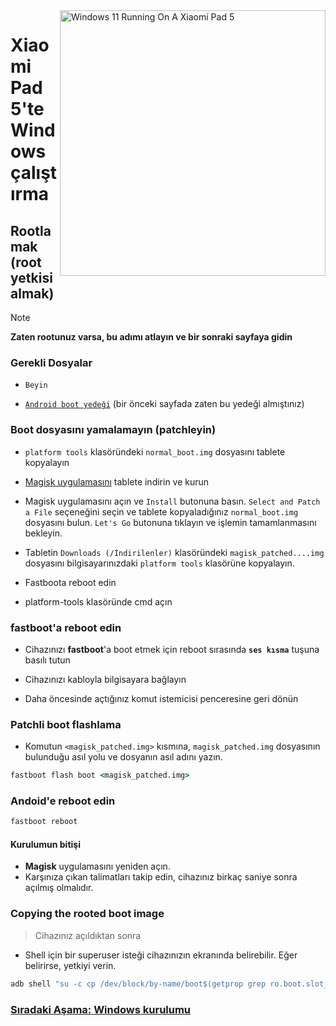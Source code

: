<img align="right" src="https://raw.githubusercontent.com/erdilS/Port-Windows-11-Xiaomi-Pad-5/main/nabu.png" width="425" alt="Windows 11 Running On A Xiaomi Pad 5">


# Xiaomi Pad 5'te Windows çalıştırma

## Rootlamak (root yetkisi almak)
> [!NOTE]
> **Zaten rootunuz varsa, bu adımı atlayın ve bir sonraki sayfaya gidin**

### Gerekli Dosyalar
- ```Beyin```
  
- [```Android boot yedeği```](/guide/Turkish/1-partition-tr.md#Make-a-backup-of-your-existing-boot-image) (bir önceki sayfada zaten bu yedeği almıştınız)


### Boot dosyasını yamalamayın (patchleyin)

- ```platform tools``` klasöründeki ```normal_boot.img``` dosyasını tablete kopyalayın 

- [Magisk uygulamasını](https://github.com/topjohnwu/Magisk/releases/latest) tablete indirin ve kurun
  
- Magisk uygulamasını açın ve ```Install``` butonuna basın. ```Select and Patch a File``` seçeneğini seçin ve tablete kopyaladığınız ```normal_boot.img``` dosyasını bulun. ```Let's Go``` butonuna tıklayın ve işlemin tamamlanmasını bekleyin.
  
- Tabletin ```Downloads (/İndirilenler)``` klasöründeki ```magisk_patched....img``` dosyasını bilgisayarınızdaki ``platform tools`` klasörüne kopyalayın. 

- Fastboota reboot edin
  
- platform-tools klasöründe cmd açın


### **fastboot**'a reboot edin 
- Cihazınızı **fastboot**'a boot etmek için reboot sırasında **`ses kısma`** tuşuna basılı tutun

- Cihazınızı kabloyla bilgisayara bağlayın

- Daha öncesinde açtığınız komut istemicisi penceresine geri dönün

### Patchli boot flashlama
- Komutun ```<magisk_patched.img>``` kısmına, ```magisk_patched.img``` dosyasının bulunduğu asıl yolu ve dosyanın asıl adını yazın.
```cmd
fastboot flash boot <magisk_patched.img>
```

### Andoid'e reboot edin
```cmd
fastboot reboot
```

#### Kurulumun bitişi
- **Magisk** uygulamasını yeniden açın.
- Karşınıza çıkan talimatları takip edin, cihazınız birkaç saniye sonra açılmış olmalıdır.

### Copying the rooted boot image
> Cihazınız açıldıktan sonra

- Shell için bir superuser isteği cihazınızın ekranında belirebilir. Eğer belirirse, yetkiyi verin.
```cmd
adb shell "su -c cp /dev/block/by-name/boot$(getprop grep ro.boot.slot_suffix) /sdcard/rooted_boot.img" & adb pull /sdcard/rooted_boot.img
```

### [Sıradaki Aşama: Windows kurulumu](/guide/Turkish/3-install-tr.md)
